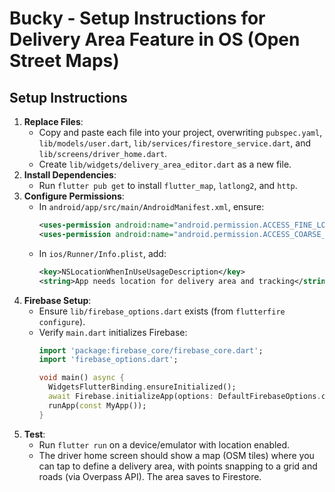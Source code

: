 # Bucky - Setup Instructions for Delivery Area Feature in OS (Open Street Maps)

## Setup Instructions

1. **Replace Files**:
   - Copy and paste each file into your project, overwriting `pubspec.yaml`, `lib/models/user.dart`, `lib/services/firestore_service.dart`, and `lib/screens/driver_home.dart`.
   - Create `lib/widgets/delivery_area_editor.dart` as a new file.
2. **Install Dependencies**:
   - Run `flutter pub get` to install `flutter_map`, `latlong2`, and `http`.
3. **Configure Permissions**:
   - In `android/app/src/main/AndroidManifest.xml`, ensure:
     ```xml
     <uses-permission android:name="android.permission.ACCESS_FINE_LOCATION"/>
     <uses-permission android:name="android.permission.ACCESS_COARSE_LOCATION"/>
     ```
   - In `ios/Runner/Info.plist`, add:
     ```xml
     <key>NSLocationWhenInUseUsageDescription</key>
     <string>App needs location for delivery area and tracking</string>
     ```
4. **Firebase Setup**:
   - Ensure `lib/firebase_options.dart` exists (from `flutterfire configure`).
   - Verify `main.dart` initializes Firebase:
     ```dart
     import 'package:firebase_core/firebase_core.dart';
     import 'firebase_options.dart';

     void main() async {
       WidgetsFlutterBinding.ensureInitialized();
       await Firebase.initializeApp(options: DefaultFirebaseOptions.currentPlatform);
       runApp(const MyApp());
     }
     ```
5. **Test**:
   - Run `flutter run` on a device/emulator with location enabled.
   - The driver home screen should show a map (OSM tiles) where you can tap to define a delivery area, with points snapping to a grid and roads (via Overpass API). The area saves to Firestore.